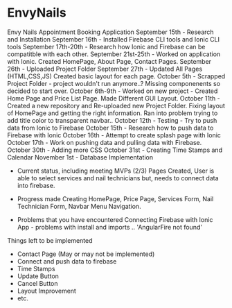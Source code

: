 # EnvyNails
Envy Nails Appointment Booking Application
September 15th - Research and Installation
September 16th - Installed Firebase CLI tools and Ionic CLI tools
September 17th-20th - Research how Ionic and Firebase can be compatitble with each other.
September 21st-25th - Worked on application with Ionic. Created HomePage, About Page, Contact Pages.
September 26th - Uploaded Project Folder
September 27th - Updated All Pages (HTML,CSS,JS) Created basic layout for each page.
October 5th - Scrapped Project Folder - project wouldn't run anymore..? Missing componenents so decided to start over.
October 6th-9th - Worked on new project - Created Home Page and Price List Page. Made Different GUI Layout.
October 11th - Created a new repository and Re-uploaded new Project Folder. Fixing layout of HomePage and getting the right information. Ran into problem trying to add title color to transparent navbar..
October 12th - Testing - Try to push data from Ionic to Firebase
October 15th - Research how to push data to Firebase with Ionic
October 16th - Attempt to create splash page with Ionic
October 17th - Work on pushing data and pulling data with Firebase.
October 30th - Adding more CSS
October 31st - Creating Time Stamps and Calendar
November 1st - Database Implementation

- Current status, including meeting MVPs
(2/3) Pages Created, User is able to select services and nail technicians but, needs to connect data into firebase.

- Progress made 
Creating HomePage, Price Page, Services Form, Nail Technician Form, Navbar Menu Navigation.

- Problems that you have encountered
Connecting Firebase with Ionic App - problems with install and imports .. 'AngularFire not found'

Things left to be implemented 
- Contact Page (May or may not be implemented)
- Connect and push data to firebase
- Time Stamps
- Update Button
- Cancel Button
- Layout Improvement
- etc.
